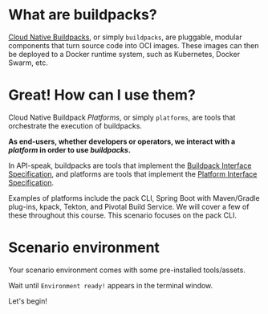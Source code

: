 # What are buildpacks?

[Cloud Native Buildpacks](https://buildpacks.io), or simply `buildpacks`, are pluggable, modular components that turn source code into OCI images. These images can then be deployed to a Docker runtime system, such as Kubernetes, Docker Swarm, etc.

# Great! How can I use them?

Cloud Native Buildpack _Platforms_, or simply `platforms`, are tools that orchestrate the execution of buildpacks. 

**As end-users, whether developers or operators, we interact with a _platform_ in order to use _buildpacks_.**

In API-speak, buildpacks are tools that implement the [Buildpack Interface Specification](https://github.com/buildpacks/spec/blob/master/buildpack.md), and platforms are tools that implement the [Platform Interface Specification](https://github.com/buildpacks/spec/blob/master/platform.md).

Examples of platforms include the pack CLI, Spring Boot with Maven/Gradle plug-ins, kpack, Tekton, and Pivotal Build Service. We will cover a few of these throughout this course. This scenario focuses on the pack CLI.

# Scenario environment

Your scenario environment comes with some pre-installed tools/assets. 

Wait until `Environment ready!` appears in the terminal window.


Let's begin!